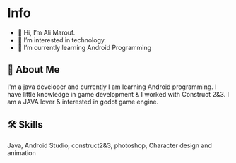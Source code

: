 
# Info

- 👋 Hi, I’m Ali Marouf.
- 👀 I’m interested in technology.
- 🌱 I’m currently learning Android Programming


## 🚀 About Me
I'm a java developer and currently I am learning Android programming.
I have little knowledge in game development & I worked with Construct 2&3.
I am a JAVA lover & interested in godot game engine.


## 🛠 Skills
Java, Android Studio, construct2&3, photoshop, Character design and animation

